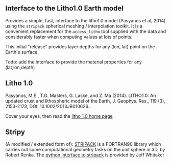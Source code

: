 ## Interface to the Litho1.0 Earth model

Provides a simple, fast, interface to the litho1.0 model (Pasyanos et al, 2014) using the `stripack` spherical meshing / interpolation toolkit. It is a convenient replacement for the `access_litho` tool supplied with the data and considerably faster when computing values at lots of points.

This initial "release" provides layer depths for any (lon, lat) point on the Earth's surface.

Todo: add the interface to provide the material properties for any (lat,lon,depth)

## Litho 1.0

Pasyanos, M.E., T.G. Masters, G. Laske, and Z. Ma (2014). LITHO1.0: An updated crust and lithospheric model of the Earth, J. Geophys. Res., 119 (3), 2153-2173, DOI: 10.1002/2013JB010626..

Cover your eyes, then read the [litho 1.0 home page](http://igppweb.ucsd.edu/~gabi/litho1.0.html)

## Stripy

(A modified / extended form of): [STRIPACK](https://people.sc.fsu.edu/~jburkardt/f_src/stripack/stripack.html) is a FORTRAN90 library which carries out some computational geometry tasks on the unit sphere in 3D, by Robert Renka. The [python interface to stripack](https://github.com/jswhit/stripack) is provided by Jeff Whitaker 
